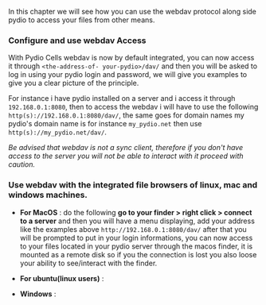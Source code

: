 In this chapter we will see how you can use the webdav protocol along side pydio to access your files from other means.

### Configure and use webdav Access

With Pydio Cells webdav is now by default integrated, you can now access it through `<the-address-of- your-pydio>/dav/` and then you will be asked to log in using your pydio login and password, we will give you examples to give you a clear picture of the principle.

For instance i have pydio installed on a server and i access it through `192.168.0.1:8080`, then to access the webdav i will have to use the following `http(s)://192.168.0.1:8080/dav/`,
the same goes for domain names my pydio's domain name is for instance `my_pydio.net` then use `http(s)://my_pydio.net/dav/`.

*Be advised that webdav is not a sync client, therefore if you don't have access to the server you will not be able to interact with it proceed with caution.*

### Use webdav with the integrated file browsers of linux, mac and windows machines.

* **For MacOS** : do the following **go to your finder > right click > connect to a server** and then you will have a menu displaying, add your address like the examples above `http://192.168.0.1:8080/dav/` after that you will be prompted to put in your login informations, you can now access to your files located in your pydio server through the macos finder, it is mounted as a remote disk so if you the connection is lost you also loose your ability to see/interact with the finder.

* **For ubuntu(linux users)** :

* **Windows** :  